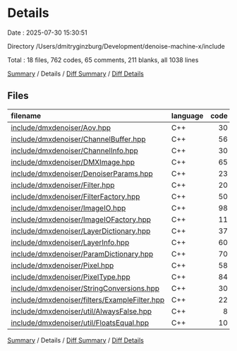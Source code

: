 # Details

Date : 2025-07-30 15:30:51

Directory /Users/dmitryginzburg/Development/denoise-machine-x/include

Total : 18 files,  762 codes, 65 comments, 211 blanks, all 1038 lines

[Summary](results.md) / Details / [Diff Summary](diff.md) / [Diff Details](diff-details.md)

## Files
| filename | language | code | comment | blank | total |
| :--- | :--- | ---: | ---: | ---: | ---: |
| [include/dmxdenoiser/Aov.hpp](/include/dmxdenoiser/Aov.hpp) | C++ | 30 | 25 | 9 | 64 |
| [include/dmxdenoiser/ChannelBuffer.hpp](/include/dmxdenoiser/ChannelBuffer.hpp) | C++ | 56 | 2 | 23 | 81 |
| [include/dmxdenoiser/ChannelInfo.hpp](/include/dmxdenoiser/ChannelInfo.hpp) | C++ | 30 | 1 | 10 | 41 |
| [include/dmxdenoiser/DMXImage.hpp](/include/dmxdenoiser/DMXImage.hpp) | C++ | 65 | 1 | 22 | 88 |
| [include/dmxdenoiser/DenoiserParams.hpp](/include/dmxdenoiser/DenoiserParams.hpp) | C++ | 23 | 0 | 7 | 30 |
| [include/dmxdenoiser/Filter.hpp](/include/dmxdenoiser/Filter.hpp) | C++ | 20 | 1 | 7 | 28 |
| [include/dmxdenoiser/FilterFactory.hpp](/include/dmxdenoiser/FilterFactory.hpp) | C++ | 50 | 11 | 13 | 74 |
| [include/dmxdenoiser/ImageIO.hpp](/include/dmxdenoiser/ImageIO.hpp) | C++ | 98 | 2 | 25 | 125 |
| [include/dmxdenoiser/ImageIOFactory.hpp](/include/dmxdenoiser/ImageIOFactory.hpp) | C++ | 11 | 0 | 6 | 17 |
| [include/dmxdenoiser/LayerDictionary.hpp](/include/dmxdenoiser/LayerDictionary.hpp) | C++ | 37 | 1 | 10 | 48 |
| [include/dmxdenoiser/LayerInfo.hpp](/include/dmxdenoiser/LayerInfo.hpp) | C++ | 60 | 1 | 14 | 75 |
| [include/dmxdenoiser/ParamDictionary.hpp](/include/dmxdenoiser/ParamDictionary.hpp) | C++ | 70 | 5 | 12 | 87 |
| [include/dmxdenoiser/Pixel.hpp](/include/dmxdenoiser/Pixel.hpp) | C++ | 58 | 1 | 14 | 73 |
| [include/dmxdenoiser/PixelType.hpp](/include/dmxdenoiser/PixelType.hpp) | C++ | 84 | 5 | 13 | 102 |
| [include/dmxdenoiser/StringConversions.hpp](/include/dmxdenoiser/StringConversions.hpp) | C++ | 30 | 5 | 7 | 42 |
| [include/dmxdenoiser/filters/ExampleFilter.hpp](/include/dmxdenoiser/filters/ExampleFilter.hpp) | C++ | 22 | 2 | 10 | 34 |
| [include/dmxdenoiser/util/AlwaysFalse.hpp](/include/dmxdenoiser/util/AlwaysFalse.hpp) | C++ | 8 | 1 | 4 | 13 |
| [include/dmxdenoiser/util/FloatsEqual.hpp](/include/dmxdenoiser/util/FloatsEqual.hpp) | C++ | 10 | 1 | 5 | 16 |

[Summary](results.md) / Details / [Diff Summary](diff.md) / [Diff Details](diff-details.md)